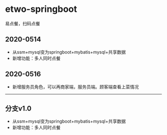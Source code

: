 # etwo-springboot
易点餐，扫码点餐

## 2020-0514
- 从ssm+mysql变为springboot+mybatis+mysql+共享数据
- 新增功能：多人同时点餐
## 2020-0516
- 新增服务员角色，可以再商家端，服务员端。顾客端查看上菜情况
---
## 分支v1.0
- 从ssm+mysql变为springboot+mybatis+mysql+共享数据
- 新增功能：多人同时点餐





